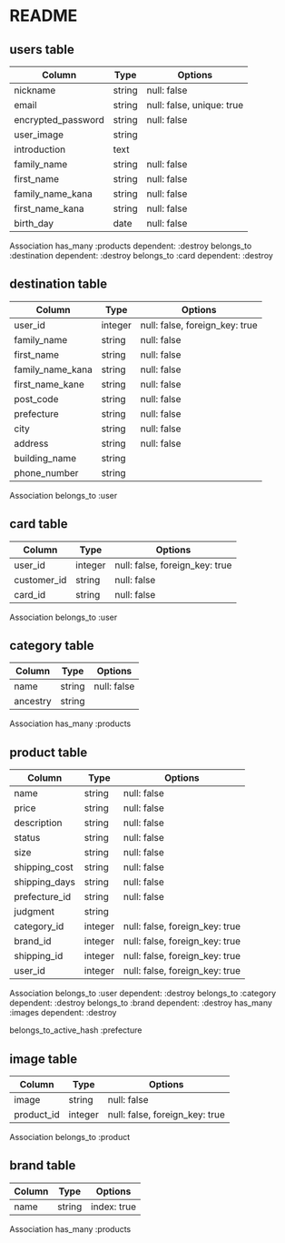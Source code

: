 # README

## users table


| Column             | Type                | Options                   |
|--------------------|---------------------|---------------------------|
| nickname           | string              | null: false               |
| email              | string              | null: false, unique: true |
| encrypted_password | string              | null: false               |
| user_image         | string              |                           |
| introduction       | text                |                           |
| family_name        | string              | null: false               |
| first_name         | string              | null: false               |
| family_name_kana   | string              | null: false               |
| first_name_kana    | string              | null: false               |
| birth_day          | date                | null: false               |


Association
has_many :products dependent: :destroy
belongs_to :destination dependent: :destroy
belongs_to :card dependent: :destroy


## destination table
| Column	           | Type	               | Options                   |
|--------------------|---------------------|---------------------------|
| user_id	           | integer             | null: false, foreign_key: true |
| family_name	       | string	             | null: false               |
| first_name	       | string	             | null: false               |
| family_name_kana	 | string	             | null: false
| first_name_kane    | string	             | null: false
| post_code	         | string	             | null: false
| prefecture	       | string	             | null: false
| city	             | string	             | null: false
| address	           | string	             | null: false
| building_name	     | string	
| phone_number	     | string	


Association
belongs_to :user


## card table
| Column	           | Type	               | Options                   |
|--------------------|---------------------|---------------------------|
| user_id	           | integer	           | null: false, foreign_key: true
| customer_id	       | string	             | null: false
| card_id	           | string	             | null: false


Association
belongs_to :user

## category table
| Column	           | Type	               | Options
|--------------------|---------------------|---------------------------|
| name	             | string              | null: false
| ancestry	         | string	


Association
has_many :products

## product table
| Column	           | Type	               | Options
|--------------------|---------------------|---------------------------|
| name	             | string	             | null: false
| price	             | string	             | null: false
| description	       | string	             | null: false
| status	           | string	             | null: false
| size	             | string	             | null: false
| shipping_cost	     | string	             | null: false
| shipping_days	     | string	             | null: false
| prefecture_id	     | string	             | null: false
| judgment	         | string	
| category_id	       | integer	           | null: false, foreign_key: true
| brand_id	         | integer	           | null: false, foreign_key: true
| shipping_id	       | integer	           | null: false, foreign_key: true
| user_id	           | integer	           | null: false, foreign_key: true


Association
belongs_to :user dependent: :destroy
belongs_to :category dependent: :destroy
belongs_to :brand dependent: :destroy
has_many :images dependent: :destroy

belongs_to_active_hash :prefecture


## image table
| Column	           | Type	               | Options
|--------------------|---------------------|---------------------------|
| image	             | string	             | null: false
| product_id	       | integer	           | null: false, foreign_key: true

Association
belongs_to :product

## brand table
| Column	           | Type	               | Options
|--------------------|---------------------|---------------------------|
| name	             | string	             | index: true


Association
has_many :products


